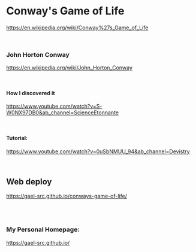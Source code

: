 # Conway's Game of Life

https://en.wikipedia.org/wiki/Conway%27s_Game_of_Life

</br>

### John Horton Conway

https://en.wikipedia.org/wiki/John_Horton_Conway

</br>

#### How I discovered it

https://www.youtube.com/watch?v=S-W0NX97DB0&ab_channel=ScienceEtonnante

</br>

#### Tutorial:

https://www.youtube.com/watch?v=0uSbNMUU_94&ab_channel=Devistry

</br>

## Web deploy

https://gael-src.github.io/conways-game-of-life/

</br>

</br>

### My Personal Homepage:

https://gael-src.github.io/

